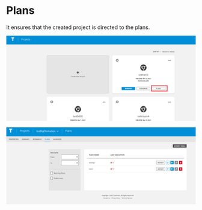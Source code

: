 # Plans

It ensures that the created project is directed to the plans.

![](../.gitbook/assets/plan.png)

![](../.gitbook/assets/planss.PNG)

